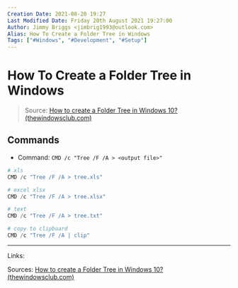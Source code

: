```yaml
---
Creation Date: 2021-08-20 19:27
Last Modified Date: Friday 20th August 2021 19:27:00
Author: Jimmy Briggs <jimbrig1993@outlook.com>
Alias: How To Create a Folder Tree in Windows
Tags: ["#Windows", "#Development", "#Setup"]
---
```


# How To Create a Folder Tree in Windows

> Source: [How to create a Folder Tree in Windows 10? (thewindowsclub.com)](https://www.thewindowsclub.com/how-to-create-a-folder-tree-in-windows-10)



## Commands

- Command: `CMD /c "Tree /F /A > <output file>"` 

```powershell
# xls
CMD /c "Tree /F /A > tree.xls"

# excel xlsx
CMD /c "Tree /F /A > tree.xlsx"

# text
CMD /c "Tree /F /A > tree.txt"

# copy to clipboard
CMD /c "Tree /F /A | clip"
```

***

Links: 

Sources: [How to create a Folder Tree in Windows 10? (thewindowsclub.com)](https://www.thewindowsclub.com/how-to-create-a-folder-tree-in-windows-10)

